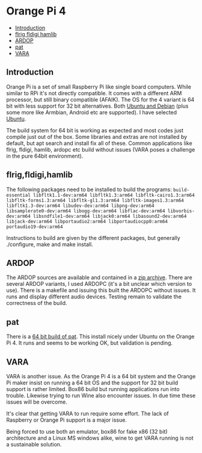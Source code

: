 # Orange Pi 4
* [Introduction](#Introduction)
* [flrig fldigi hamlib](#flrig,fldigi,hamlib)
* [ARDOP](#ARDOP)
* [pat](#pat)
* [VARA](#VARA)

## Introduction
Orange Pi is a set of small Raspberry Pi like single board
computers. While similar to RPi it's not directly compatible. It comes
with a different ARM processor, but still binary compatible
(AFAIK). The OS for the 4 variant is 64 bit with less support for 32
bit alternatives. Both [Ubuntu and Debian](http://www.orangepi.org/html/hardWare/computerAndMicrocontrollers/service-and-support/Orange-pi-4.html) 
(plus some more like Armbian, Android etc are supported). I have selected 
[Ubuntu](https://drive.google.com/file/d/1ckq2YF0bnvmjxvw3tUyfZFVVle8N4Zyf/view?usp=sharing).

The build system for 64 bit is working as expected and most codes just
compile just out of the box. Some libraries and extras are not
installed by default, but apt search and install fix all of
these. Common applications like flrig, fldigi, hamlib, ardopc etc build
without issues (VARA poses a challenge in the pure 64bit environment).

## flrig,fldigi,hamlib
The following packages need to be installed to build the programs:
```build-essential libfltk1.1-dev:arm64 libfltk1.3:arm64 libfltk-cairo1.3:arm64 libfltk-forms1.3:arm64 libfltk-gl1.3:arm64 libfltk-images1.3:arm64 libfltk1.3-dev:arm64 libudev-dev:arm64 libpng-dev:arm64 libsamplerate0-dev:arm64 libogg-dev:arm64 libflac-dev:arm64 libvorbis-dev:arm64 libsndfile1-dev:arm64 libjack0:arm64 libasound2-dev:arm64 libjack-dev:arm64 libportaudio2:arm64 libportaudiocpp0:arm64 portaudio19-dev:arm64``` 

Instructions to build are given by the different packages, but
generally ./configure, make and make install.

## ARDOP 
The ARDOP sources are available and contained in a [zip archive](https://www.cantab.net/users/john.wiseman/Downloads/Beta/TeensyProjects.zip).  There are several 
ARDOP variants, I used ARDOPC (it's a bit unclear which version to use). 
There is a makefile and issuing this built the ARDOPC without issues. 
It runs and display different audio devices. Testing remain to validate 
the correctness of the build.

## pat
There is a [64 bit build of pat](https://harenber.web.cern.ch/harenber/pat_0.12.1_arm64.deb).
This install nicely under Ubuntu on the Orange Pi 4. It runs and seems to be 
working OK, but validation is pending.

## VARA
VARA is another issue. As the Orange Pi 4 is a 64 bit system and the
Orange Pi maker insist on running a 64 bit OS and the support for 32 bit
build support is rather limited. Box86 build but running applications
run into trouble. Likewise trying to run Wine also encounter issues. 
In due time these issues will be overcome. 

It's clear that getting VARA to run require some effort. The lack of
Raspberry or Orange Pi support is a major issue. 

Being forced to use both an emulator, box86 for fake x86 (32 bit) architecture 
and a Linux MS windows alike, wine to get VARA running is not a sustainable
solution. 









